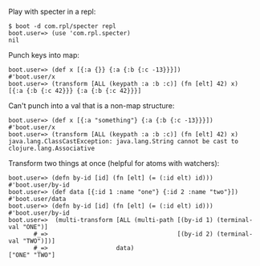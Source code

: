 Play with specter in a repl:

```
$ boot -d com.rpl/specter repl
boot.user=> (use 'com.rpl.specter)
nil
```

Punch keys into map:

```
boot.user=> (def x [{:a {}} {:a {:b {:c -13}}}])
#'boot.user/x
boot.user=> (transform [ALL (keypath :a :b :c)] (fn [elt] 42) x)
[{:a {:b {:c 42}}} {:a {:b {:c 42}}}]
```

Can't punch into a val that is a non-map structure:

```
boot.user=> (def x [{:a "something"} {:a {:b {:c -13}}}])
#'boot.user/x
boot.user=> (transform [ALL (keypath :a :b :c)] (fn [elt] 42) x)
java.lang.ClassCastException: java.lang.String cannot be cast to clojure.lang.Associative
```

Transform two things at once \(helpful for atoms with watchers\):

```
boot.user=> (defn by-id [id] (fn [elt] (= (:id elt) id)))
#'boot.user/by-id
boot.user=> (def data [{:id 1 :name "one"} {:id 2 :name "two"}])
#'boot.user/data
boot.user=> (defn by-id [id] (fn [elt] (= (:id elt) id)))
#'boot.user/by-id
boot.user=>  (multi-transform [ALL (multi-path [(by-id 1) (terminal-val "ONE")]
       #_=>                                    [(by-id 2) (terminal-val "TWO")])]
       #_=>                   data)
["ONE" "TWO"]
```



